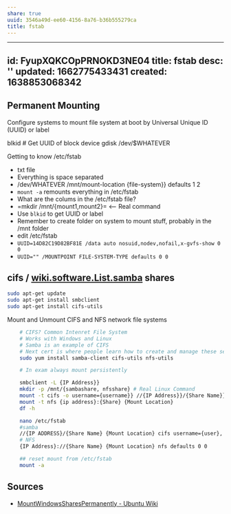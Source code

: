 ```yaml
---
share: true
uuid: 3546a49d-ee60-4156-8a76-b36b555279ca
title: fstab
---
```

---
id: FyupXQKCOpPRNOKD3NE04
title: fstab
desc: ''
updated: 1662775433431
created: 1638853068342
---

## Permanent Mounting

Configure systems to mount file system at boot by Universal Unique ID (UUID) or label

blkid # Get UUID of block device gdisk /dev/$WHATEVER

Getting to know /etc/fstab

*   txt file
*   Everything is space separated
*   /dev/WHATEVER /mnt/mount-location {file-system}} defaults 1 2
*   `mount -a` remounts everything in /etc/fstab
*   What are the colums in the /etc/fstab file?
*   \=mkdir /mnt/{mount1,mount2}= <-- Real command
*   Use `blkid` to get UUID or label
*   Remember to create folder on system to mount stuff, probably in the /mnt folder
*   edit /etc/fstab
*   `UUID=14D82C19D82BF81E /data auto nosuid,nodev,nofail,x-gvfs-show 0 0`
*   `UUID="" /MOUNTPOINT FILE-SYSTEM-TYPE defaults 0 0`


## cifs / [wiki.software.List.samba](/undefined) shares

``` bash
sudo apt-get update
sudo apt-get install smbclient
sudo apt-get install cifs-utils
```

Mount and Unmount CIFS and NFS network file systems

``` bash
    # CIFS? Common Intenret File System 
    # Works with Windows and Linux 
    # Samba is an example of CIFS 
    # Next cert is where people learn how to create and manage these servers
    sudo yum install samba-client cifs-utils nfs-utils

    # In exam always mount persistently

    smbclient -L {IP Address}}
    mkdir -p /mnt/{sambashare, nfsshare} # Real Linux Command
    mount -t cifs -o username={username}} //{IP Address}}/{Share Name}} {Mount Location}}
    mount -t nfs {ip address}:{Share} {Mount Location}
    df -h

    nano /etc/fstab
    #samba
    //{IP ADDRESS}/{Share Name} {Mount Location} cifs username={user}, password={password}
    # NFS
    {IP Address}://{Share Name} {Mount Location} nfs defaults 0 0

    ## reset mount from /etc/fstab
    mount -a
``` 

## Sources

* [MountWindowsSharesPermanently - Ubuntu Wiki](https://wiki.ubuntu.com/MountWindowsSharesPermanently)
